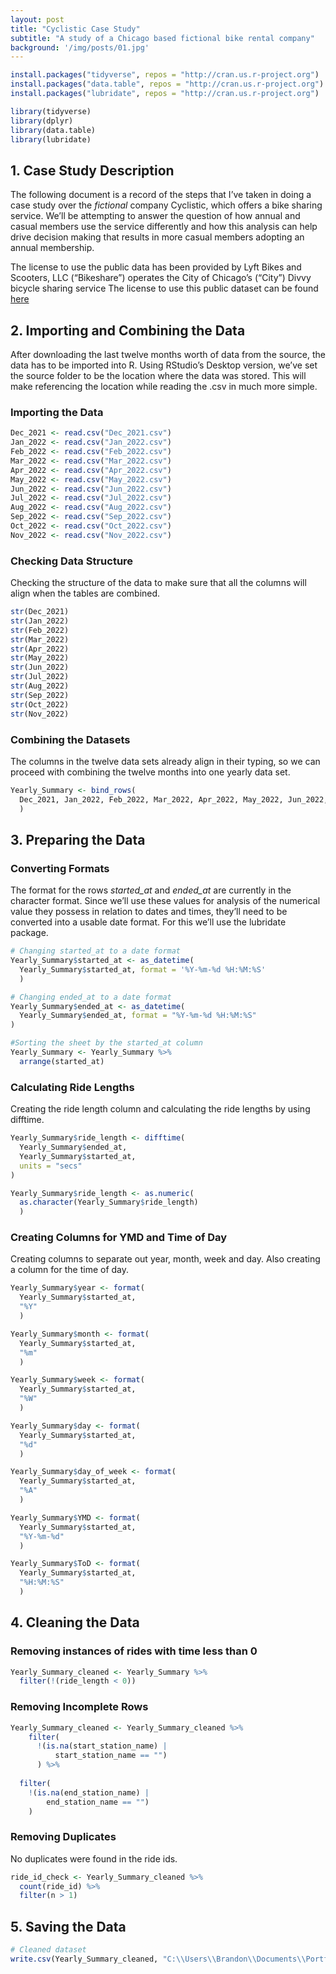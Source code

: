 ```yaml
---
layout: post
title: "Cyclistic Case Study"
subtitle: "A study of a Chicago based fictional bike rental company"
background: '/img/posts/01.jpg'
---
```


``` r
install.packages("tidyverse", repos = "http://cran.us.r-project.org")
install.packages("data.table", repos = "http://cran.us.r-project.org")
install.packages("lubridate", repos = "http://cran.us.r-project.org")

library(tidyverse)
library(dplyr)
library(data.table)
library(lubridate)
```

## 1. Case Study Description

The following document is a record of the steps that I’ve taken in doing
a case study over the *fictional* company Cyclistic, which offers a bike
sharing service. We’ll be attempting to answer the question of how
annual and casual members use the service differently and how this
analysis can help drive decision making that results in more casual
members adopting an annual membership.

The license to use the public data has been provided by Lyft Bikes and
Scooters, LLC (“Bikeshare”) operates the City of Chicago’s (“City”)
Divvy bicycle sharing service The license to use this public dataset can
be found [here](https://ride.divvybikes.com/data-license-agreement)

## 2. Importing and Combining the Data

After downloading the last twelve months worth of data from the source,
the data has to be imported into R. Using RStudio’s Desktop version,
we’ve set the source folder to be the location where the data was
stored. This will make referencing the location while reading the .csv
in much more simple.

### Importing the Data

``` r
Dec_2021 <- read.csv("Dec_2021.csv")
Jan_2022 <- read.csv("Jan_2022.csv")
Feb_2022 <- read.csv("Feb_2022.csv")
Mar_2022 <- read.csv("Mar_2022.csv")
Apr_2022 <- read.csv("Apr_2022.csv")
May_2022 <- read.csv("May_2022.csv")
Jun_2022 <- read.csv("Jun_2022.csv")
Jul_2022 <- read.csv("Jul_2022.csv")
Aug_2022 <- read.csv("Aug_2022.csv")
Sep_2022 <- read.csv("Sep_2022.csv")
Oct_2022 <- read.csv("Oct_2022.csv")
Nov_2022 <- read.csv("Nov_2022.csv")
```

### Checking Data Structure

Checking the structure of the data to make sure that all the columns
will align when the tables are combined.

``` r
str(Dec_2021)
str(Jan_2022)
str(Feb_2022)
str(Mar_2022)
str(Apr_2022)
str(May_2022)
str(Jun_2022)
str(Jul_2022)
str(Aug_2022)
str(Sep_2022)
str(Oct_2022)
str(Nov_2022)
```

### Combining the Datasets

The columns in the twelve data sets already align in their typing, so we
can proceed with combining the twelve months into one yearly data set.

``` r
Yearly_Summary <- bind_rows(
  Dec_2021, Jan_2022, Feb_2022, Mar_2022, Apr_2022, May_2022, Jun_2022, Jul_2022, Aug_2022, Sep_2022, Oct_2022, Nov_2022
  )
```

## 3. Preparing the Data

### Converting Formats

The format for the rows *started_at* and *ended_at* are currently in the
character format. Since we’ll use these values for analysis of the
numerical value they possess in relation to dates and times, they’ll
need to be converted into a usable date format. For this we’ll use the
lubridate package.

``` r
# Changing started_at to a date format
Yearly_Summary$started_at <- as_datetime(
  Yearly_Summary$started_at, format = '%Y-%m-%d %H:%M:%S'
  )

# Changing ended_at to a date format
Yearly_Summary$ended_at <- as_datetime(
  Yearly_Summary$ended_at, format = "%Y-%m-%d %H:%M:%S"
)

#Sorting the sheet by the started_at column
Yearly_Summary <- Yearly_Summary %>% 
  arrange(started_at)
```

### Calculating Ride Lengths

Creating the ride length column and calculating the ride lengths by
using difftime.

``` r
Yearly_Summary$ride_length <- difftime(
  Yearly_Summary$ended_at,
  Yearly_Summary$started_at,
  units = "secs"
)

Yearly_Summary$ride_length <- as.numeric(
  as.character(Yearly_Summary$ride_length)
  )
```

### Creating Columns for YMD and Time of Day

Creating columns to separate out year, month, week and day. Also
creating a column for the time of day.

``` r
Yearly_Summary$year <- format(
  Yearly_Summary$started_at,
  "%Y"
  )

Yearly_Summary$month <- format(
  Yearly_Summary$started_at,
  "%m"
  )

Yearly_Summary$week <- format(
  Yearly_Summary$started_at,
  "%W"
  )

Yearly_Summary$day <- format(
  Yearly_Summary$started_at,
  "%d"
  )

Yearly_Summary$day_of_week <- format(
  Yearly_Summary$started_at,
  "%A"
  )

Yearly_Summary$YMD <- format(
  Yearly_Summary$started_at,
  "%Y-%m-%d"
  )

Yearly_Summary$ToD <- format(
  Yearly_Summary$started_at,
  "%H:%M:%S"
  )
```

## 4. Cleaning the Data

### Removing instances of rides with time less than 0

``` r
Yearly_Summary_cleaned <- Yearly_Summary %>%
  filter(!(ride_length < 0))
```

### Removing Incomplete Rows

``` r
Yearly_Summary_cleaned <- Yearly_Summary_cleaned %>%
    filter(
      !(is.na(start_station_name) |
          start_station_name == "")
      ) %>% 
  
  filter(
    !(is.na(end_station_name) |
        end_station_name == "")
    )
```

### Removing Duplicates

No duplicates were found in the ride ids.

``` r
ride_id_check <- Yearly_Summary_cleaned %>%
  count(ride_id) %>%
  filter(n > 1)
```

## 5. Saving the Data

``` r
# Cleaned dataset
write.csv(Yearly_Summary_cleaned, "C:\\Users\\Brandon\\Documents\\Portfolio\\Cyclistic\\2 - Cleaned Data\\Yearly_Summary_cleaned.csv", row.names=FALSE)
```
